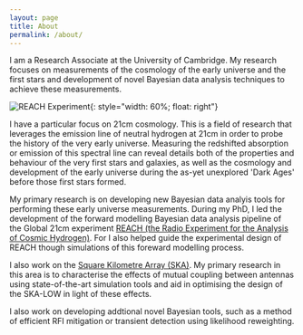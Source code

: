 ```yaml
---
layout: page
title: About
permalink: /about/
---
```


I am a Research Associate at the University of Cambridge. My research focuses on measurements of the cosmology of the early universe and the first stars and development of novel Bayesian data analysis techniques to achieve these measurements.

![REACH Experiment](/assets/REACH_graphic.gif){: style="width: 60%; float: right"}

I have a particular focus on 21cm cosmology. This is a field of research that leverages the emission line of neutral hydrogen at 21cm in order to probe the history of the very early universe. Measuring the redshifted absorption or emission of this spectral line can reveal details both of the properties and behaviour of the very first stars and galaxies, as well as the cosmology and development of the early universe during the as-yet unexplored 'Dark Ages' before those first stars formed.

My primary research is on developing new Bayesian data analyis tools for performing these early universe measurements. During my PhD, I led the development of the forward modelling Bayesian data analysis pipeline of the Global 21cm experiment [REACH (the Radio Experiment for the Analysis of Cosmic Hydrogen)](https://www.nature.com/articles/s41550-022-01709-9). For  I also helped guide the experimental design of REACH though simulations of this foreward modelling process.

I also work on the [Square Kilometre Array (SKA)](https://www.skao.int/). My primary research in this area is to characterise the effects of mutual coupling between antennas using state-of-the-art simulation tools and aid in optimising the design of the SKA-LOW in light of these effects.

I also work on developing addtional novel Bayesian tools, such as a method of efficient RFI mitigation or transient detection using likelihood reweighting. 